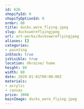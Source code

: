```yaml
---
id: 626
shopifyId: 0
shopifyOptionId: 0
order: 88
title: ducks_were_flying.jpeg
slug: duckswereflyingjpeg
url: art-works/duckswereflyingjpeg
aliases: []
categories:
- painting
inStock: true
isVisible: true
location: Ukraine/ home
height: 80
width: 60
date: 2020-01-01T00:00:00Z
materials:
- acrylic
- canvas
price: 3000
mainImage: ducks_were_flying.jpeg
---
```


